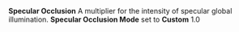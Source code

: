 <tr>
<td><strong>Specular Occlusion</strong></td>
<td>A multiplier for the intensity of specular global illumination.</td>
<td><strong>Specular Occlusion Mode</strong> set to <strong>Custom</strong></td>
<td>1.0</td>
</tr>
